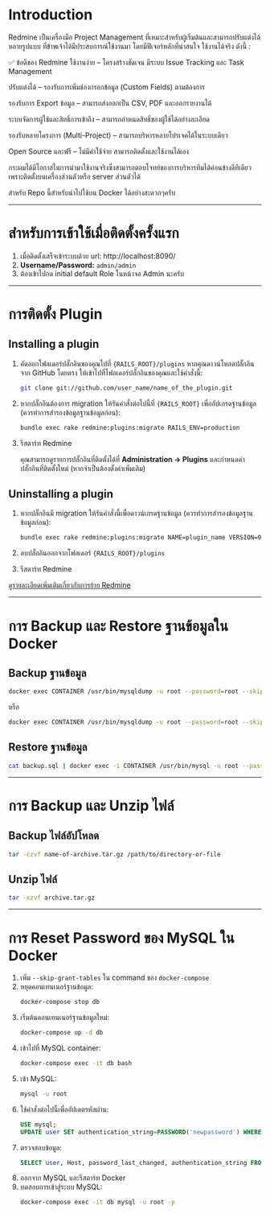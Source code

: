 # Introduction
Redmine เป็นเครื่องมือ Project Management ที่เหมาะสำหรับผู้เริ่มต้นและสามารถปรับแต่งได้หลายรูปแบบ ที่ข้าพเจ้าได้มีประสบการณ์ใช้งานมา โดยมีฟีเจอร์หลักที่น่าสนใจ ใช้งานได้จริง ดังนี้ :

✅ ข้อดีของ Redmine
ใช้งานง่าย – โครงสร้างชัดเจน มีระบบ Issue Tracking และ Task Management

ปรับแต่งได้ – รองรับการเพิ่มช่องกรอกข้อมูล (Custom Fields) ตามต้องการ

รองรับการ Export ข้อมูล – สามารถส่งออกเป็น CSV, PDF และออกรายงานได้

ระบบจัดการผู้ใช้และสิทธิ์การเข้าถึง – สามารถกำหนดสิทธิ์ของผู้ใช้ได้อย่างละเอียด

รองรับหลายโครงการ (Multi-Project) – สามารถบริหารหลายโปรเจคได้ในระบบเดียว

Open Source และฟรี – ไม่มีค่าใช้จ่าย สามารถติดตั้งและใช้งานได้เอง

กระผมได้มีโอกาสในการนำมาใช้งานจริงซึ่งสามารถตอบโจทย์ของการบริหารทีมได้ค่อนข้างดีทีเดียว เพราะติดตั้งบนเครื่องส่วนตัวหรือ server ส่วนตัวได้

สำหรับ Repo นี้สำหรับนำไปใช้บน Docker ได้อย่างสะดวกๆครับ

---

# สำหรับการเข้าใช้เมื่อติดตั้งครั้งแรก
1. เมื่อติดตั้งเสร็จเข้าระบบด้วย url: http://localhost:8090/
2. **Username/Password:** `admin/admin`
3. ต้องเข้าไปกด initial default Role ในหน้าจอ Admin นะครับ

---

# การติดตั้ง Plugin

## Installing a plugin
1. คัดลอกโฟลเดอร์ปลั๊กอินของคุณไปที่ `{RAILS_ROOT}/plugins` หากคุณดาวน์โหลดปลั๊กอินจาก GitHub โดยตรง ให้เข้าไปที่โฟลเดอร์ปลั๊กอินของคุณและใช้คำสั่งนี้:

   ```sh
   git clone git://github.com/user_name/name_of_the_plugin.git
   ```

2. หากปลั๊กอินต้องการ migration ให้รันคำสั่งต่อไปนี้ที่ `{RAILS_ROOT}` เพื่ออัปเกรดฐานข้อมูล (ควรทำการสำรองข้อมูลฐานข้อมูลก่อน):

   ```sh
   bundle exec rake redmine:plugins:migrate RAILS_ENV=production
   ```

3. รีสตาร์ท Redmine

   คุณสามารถดูรายการปลั๊กอินที่ติดตั้งได้ที่ **Administration -> Plugins** และกำหนดค่าปลั๊กอินที่ติดตั้งใหม่ (หากจำเป็นต้องตั้งค่าเพิ่มเติม)

## Uninstalling a plugin
1. หากปลั๊กอินมี migration ให้รันคำสั่งนี้เพื่อดาวน์เกรดฐานข้อมูล (ควรทำการสำรองข้อมูลฐานข้อมูลก่อน):

   ```sh
   bundle exec rake redmine:plugins:migrate NAME=plugin_name VERSION=0 RAILS_ENV=production
   ```

2. ลบปลั๊กอินออกจากโฟลเดอร์ `{RAILS_ROOT}/plugins`
3. รีสตาร์ท Redmine

[ดูรายละเอียดเพิ่มเติมเกี่ยวกับการย้าย Redmine](https://www.redmine.org/projects/redmine/wiki/HowTo_Migrate_Redmine_to_a_new_server_to_a_new_Redmine_version)

---

# การ Backup และ Restore ฐานข้อมูลใน Docker

## Backup ฐานข้อมูล
```sh
docker exec CONTAINER /usr/bin/mysqldump -u root --password=root --skip-extended-insert DATABASE > backup.sql
```

หรือ

```sh
docker exec CONTAINER /usr/bin/mysqldump -u root --password=root --skip-extended-insert DATABASE | gzip > my_app_backup.sql.gz
```

## Restore ฐานข้อมูล
```sh
cat backup.sql | docker exec -i CONTAINER /usr/bin/mysql -u root --password=root DATABASE
```

---

# การ Backup และ Unzip ไฟล์

## Backup ไฟล์อัปโหลด
```sh
tar -czvf name-of-archive.tar.gz /path/to/directory-or-file
```

## Unzip ไฟล์
```sh
tar -xzvf archive.tar.gz
```

---

# การ Reset Password ของ MySQL ใน Docker

1. เพิ่ม `--skip-grant-tables` ใน command ของ `docker-compose`
2. หยุดคอนเทนเนอร์ฐานข้อมูล:
   ```sh
   docker-compose stop db
   ```
3. เริ่มต้นคอนเทนเนอร์ฐานข้อมูลใหม่:
   ```sh
   docker-compose up -d db
   ```
4. เข้าไปที่ MySQL container:
   ```sh
   docker-compose exec -it db bash
   ```
5. เข้า MySQL:
   ```sh
   mysql -u root
   ```
6. ใช้คำสั่งต่อไปนี้เพื่ออัปเดตรหัสผ่าน:
   ```sql
   USE mysql;
   UPDATE user SET authentication_string=PASSWORD('newpassword') WHERE User='root';
   ```
7. ตรวจสอบข้อมูล:
   ```sql
   SELECT user, Host, password_last_changed, authentication_string FROM user WHERE user='root';
   ```
8. ออกจาก MySQL และรีสตาร์ท Docker
9. ทดสอบการเข้าสู่ระบบ MySQL:
   ```sh
   docker-compose exec -it db mysql -u root -p
   ```
```

